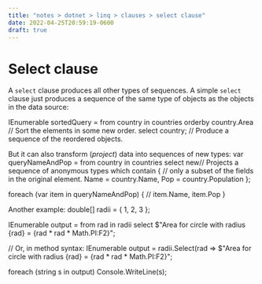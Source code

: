 ```yaml
---
title: "notes > dotnet > linq > clauses > select clause"
date: 2022-04-25T20:59:19-0600
draft: true
---
```

# Select clause
A `select` clause produces all other types of sequences. A simple `select` clause just produces a sequence of the same type of objects as the objects in the data source:

IEnumerable<Country> sortedQuery =
from country in countries
orderby country.Area // Sort the elements in some new order.
select country; // Produce a sequence of the reordered objects.

But it can also transform (*project*) data into sequences of new types:
var queryNameAndPop =
from country in countries
select new// Projects a sequence of anonymous types which contain
{ // only a subset of the fields in the original element.
Name = country.Name,
Pop = country.Population
};

foreach (var item in queryNameAndPop) {
// item.Name, item.Pop
}

Another example:
double[] radii = { 1, 2, 3 };

IEnumerable<string> output =
from rad in radii
select $"Area for circle with radius {rad} = {rad * rad * Math.PI:F2}";

// Or, in method syntax:
IEnumerable<string> output =
radii.Select(rad => $"Area for circle with radius {rad} = {rad * rad * Math.PI:F2}";

foreach (string s in output)
Console.WriteLine(s);